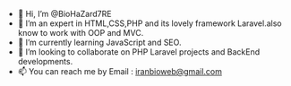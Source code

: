 - 👋 Hi, I’m @BioHaZard7RE
- 👀 I’m an expert in HTML,CSS,PHP and its lovely framework Laravel.also know to work with OOP and MVC.
- 🌱 I’m currently learning JavaScript and SEO.
- 💞️ I’m looking to collaborate on PHP Laravel projects and BackEnd developments.
- 📫 You can reach me by Email : iranbioweb@gmail.com

<!---
BioHaZard7RE/BioHaZard7RE is a ✨ special ✨ repository because its `README.md` (this file) appears on your GitHub profile.
You can click the Preview link to take a look at your changes.
--->
